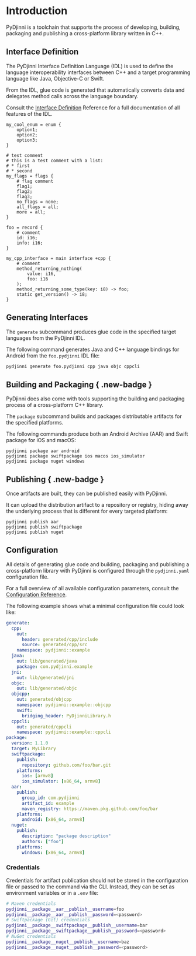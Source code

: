 # Introduction

PyDjinni is a toolchain that supports the process of developing, building, packaging and publishing a cross-platform 
library written in C++.

## Interface Definition

The PyDjinni Interface Definition Language (IDL) is used to define the language interoperability interfaces between
C++ and a target programming language like Java, Objective-C or Swift.

From the IDL, glue code is generated that automatically converts data and delegates
method calls across the language boundary.

Consult the [Interface Definition](idl.md) Reference for a full documentation of all features of the IDL.

```djinni
my_cool_enum = enum {
    option1;
    option2;
    option3;
}

# test comment
# this is a test comment with a list:
# * first
# * second
my_flags = flags {
    # flag comment
    flag1;
    flag2;
    flag3;
    no_flags = none;
    all_flags = all;
    more = all;
}

foo = record {
    # comment
    id: i16;
    info: i16;
}

my_cpp_interface = main interface +cpp {
    # comment
    method_returning_nothing(
        value: i16,
        foo: i16
    );
    method_returning_some_type(key: i8) -> foo;
    static get_version() -> i8;
}
```


## Generating Interfaces

The `generate` subcommand produces glue code in the specified target languages from the PyDjinni IDL.

The following command generates Java and C++ language bindings for Android from the `foo.pydjinni` IDL file:

```bash
pydjinni generate foo.pydjinni cpp java objc cppcli
```

## Building and Packaging { .new-badge }

PyDjinni does also come with tools supporting the building and packaging process of a cross-platform C++ library.

The `package` subcommand builds and packages distributable artifacts for the specified platforms.

The following commands produce both an Android Archive (AAR) and Swift package for iOS and macOS:

```
pydjinni package aar android
pydjinni package swiftpackage ios macos ios_simulator
pydjinni package nuget windows
```

## Publishing { .new-badge }

Once artifacts are built, they can be published easily with PyDjinni.

It can upload the distribution artifact to a repository or registry, hiding away the underlying process that is 
different for every targeted platform:

```shell
pydjinni publish aar
pydjinni publish swiftpackage
pydjinni publish nuget
```

## Configuration

All details of generating glue code and building, packaging and publishing a cross-platform library with PyDjinni is
configured through the `pydjinni.yaml` configuration file.

For a full overview of all available configuration parameters, consult the [Configuration Reference](config.md).

The following example shows what a minimal configuration file could look like:

```yaml
generate:
  cpp:
    out:
      header: generated/cpp/include
      source: generated/cpp/src
    namespace: pydjinni::example
  java:
    out: lib/generated/java
    package: com.pydjinni.example
  jni:
    out: lib/generated/jni
  objc:
    out: lib/generated/objc
  objcpp:
    out: generated/objcpp
    namespace: pydjinni::example::objcpp
    swift:
      bridging_header: PyDjinniLibrary.h
  cppcli:
    out: generated/cppcli
    namespace: pydjinni::example::cppcli 
package:
  version: 1.1.0
  target: MyLibrary
  swiftpackage:
    publish:
      repository: github.com/foo/bar.git
    platforms:
      ios: [armv8]
      ios_simulator: [x86_64, armv8]
  aar:
    publish:
      group_id: com.pydjinni
      artifact_id: example
      maven_registry: https://maven.pkg.github.com/foo/bar
    platforms:
      android: [x86_64, armv8]
  nuget:
    publish:
      description: "package description"
      authors: ["foo"]
    platforms:
      windows: [x86_64, armv8]
```

### Credentials

Credentials for artifact publication should not be stored in the configuration file or passed to the command via the CLI.
Instead, they can be set as environment variables or in a `.env` file:

```sh
# Maven credentials
pydjinni__package__aar__publish__username=foo
pydjinni__package__aar__publish__password=<password>
# Swiftpackage (Git) credentials
pydjinni__package__swiftpackage__publish__username=bar
pydjinni__package__swiftpackage__publish__password=<password>
# NuGet credentials
pydjinni__package__nuget__publish__username=baz
pydjinni__package__nuget__publish__password=<password>
```

